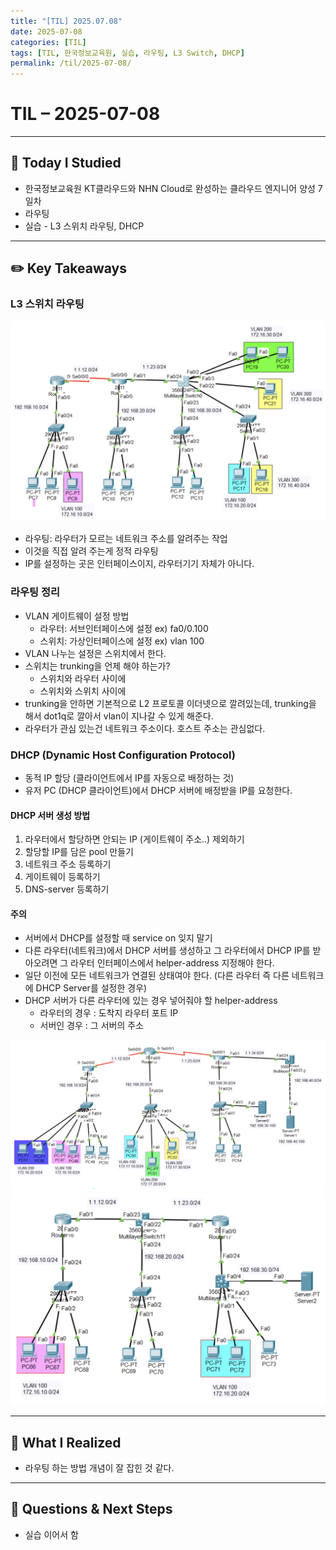 ```yaml
---
title: "[TIL] 2025.07.08"
date: 2025-07-08
categories: [TIL]
tags: [TIL, 한국정보교육원, 실습, 라우팅, L3 Switch, DHCP]
permalink: /til/2025-07-08/
---
```


# TIL – 2025-07-08
<!-- 오늘 날짜 -->

---

## 📘 Today I Studied
<!-- 오늘 공부한 강의, 실습, 문서 등 -->
- 한국정보교육원 KT클라우드와 NHN Cloud로 완성하는 클라우드 엔지니어 양성 7일차
- 라우팅
- 실습 - L3 스위치 라우팅, DHCP

---

## ✏️ Key Takeaways
<!-- 오늘 배운 주요 개념, 이론, 흐름 등을 자유롭게 정리하세요 -->

### L3 스위치 라우팅
![L3 스위치 라우팅](/assets/posts/250708-1.png)
- 라우팅: 라우터가 모르는 네트워크 주소를 알려주는 작업
- 이것을 직접 알려 주는게 정적 라우팅
- IP를 설정하는 곳은 인터페이스이지, 라우터기기 자체가 아니다.


### 라우팅 정리
- VLAN 게이트웨이 설정 방법
    - 라우터: 서브인터페이스에 설정 ex) fa0/0.100
    - 스위치: 가상인터페이스에 설정 ex) vlan 100
- VLAN 나누는 설정은 스위치에서 한다.
- 스위치는 trunking을 언제 해야 하는가?
    - 스위치와 라우터 사이에
    - 스위치와 스위치 사이에
- trunking을 안하면 기본적으로 L2 프로토콜 이더넷으로 깔려있는데, trunking을 해서 dot1q로 깔아서 vlan이 지나갈 수 있게 해준다.
- 라우터가 관심 있는건 네트워크 주소이다. 호스트 주소는 관심없다.

### DHCP (Dynamic Host Configuration Protocol)
- 동적 IP 할당 (클라이언트에서 IP를 자동으로 배정하는 것)
- 유저 PC (DHCP 클라이언트)에서 DHCP 서버에 배정받을 IP를 요청한다.

#### DHCP 서버 생성 방법
1. 라우터에서 할당하면 안되는 IP (게이트웨이 주소..) 제외하기
2. 할당할 IP를 담은 pool 만들기
3. 네트워크 주소 등록하기
4. 게이트웨이 등록하기
5. DNS-server 등록하기

#### 주의
- 서버에서 DHCP를 설정할 때 service on 잊지 말기
- 다른 라우터(네트워크)에서 DHCP 서버를 생성하고 그 라우터에서 DHCP IP를 받아오려면 그 라우터 인터페이스에서 helper-address 지정해야 한다.
- 일단 이전에 모든 네트워크가 연결된 상태여야 한다. (다른 라우터 즉 다른 네트워크에 DHCP Server를 설정한 경우)
- DHCP 서버가 다른 라우터에 있는 경우 넣어줘야 할 helper-address
    - 라우터의 경우 : 도착지 라우터 포트 IP
    - 서버인 경우 : 그 서버의 주소

![라우팅과 DHCP-1](/assets/posts/250708-2.png)
![라우팅과 DHCP-2](/assets/posts/250708-3.png)


--- 
## 🌱 What I Realized
<!-- 오늘 느낀 점, 인사이트, 나만의 정리 -->
- 라우팅 하는 방법 개념이 잘 잡힌 것 같다.

---

## 👀 Questions & Next Steps
- 실습 이어서 함
<!-- 내일 할 것, 궁금한 점, 더 찾아볼 개념 등 -->
